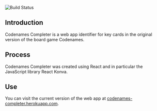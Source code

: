![Build Status](https://travis-ci.com/rtealw/Codenames-Completer.svg?branch=master)

## Introduction
Codenames Completer is a web app identifier for key cards in the original version of the board game Codenames.

## Process
Codenames Completer was created using React and in particular the JavaScript library React Konva.

## Use
You can visit the current version of the web app at [codenames-completer.herokuapp.com](http://codenames-completer.herokuapp.com/).
